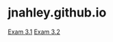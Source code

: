 # jnahley.github.io

[Exam 3.1](http://jnahley.github.io/Exam%201/Q3.1/index.html)
[Exam 3.2](http://jnahley.github.io/Exam%201/Q3.2/index.html)
